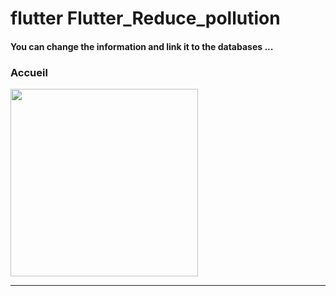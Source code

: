 <h1> flutter Flutter_Reduce_pollution </h1> 

<h4> You can change the information and link it to the databases ...</h4>
<h3>Accueil</h3>
<img src="https://github.com/abenkoula71/flutter-food-pizza-dominos/blob/main/Screenshot_1643401922.png" width="300" />

<hr>
